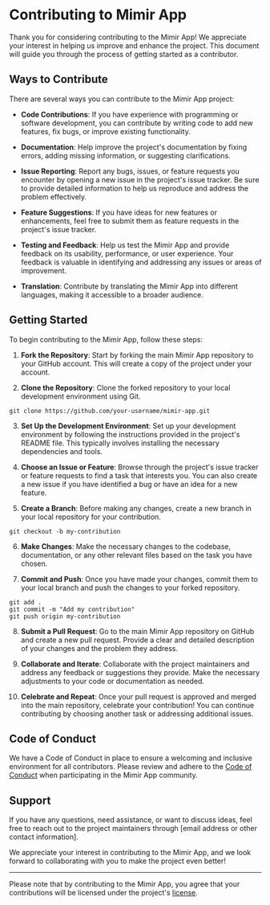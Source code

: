 # Contributing to Mimir App

Thank you for considering contributing to the Mimir App! We appreciate your interest in helping us improve and enhance the project. This document will guide you through the process of getting started as a contributor.

## Ways to Contribute

There are several ways you can contribute to the Mimir App project:

- **Code Contributions**: If you have experience with programming or software development, you can contribute by writing code to add new features, fix bugs, or improve existing functionality.

- **Documentation**: Help improve the project's documentation by fixing errors, adding missing information, or suggesting clarifications.

- **Issue Reporting**: Report any bugs, issues, or feature requests you encounter by opening a new issue in the project's issue tracker. Be sure to provide detailed information to help us reproduce and address the problem effectively.

- **Feature Suggestions**: If you have ideas for new features or enhancements, feel free to submit them as feature requests in the project's issue tracker.

- **Testing and Feedback**: Help us test the Mimir App and provide feedback on its usability, performance, or user experience. Your feedback is valuable in identifying and addressing any issues or areas of improvement.

- **Translation**: Contribute by translating the Mimir App into different languages, making it accessible to a broader audience.

## Getting Started

To begin contributing to the Mimir App, follow these steps:

1. **Fork the Repository**: Start by forking the main Mimir App repository to your GitHub account. This will create a copy of the project under your account.

2. **Clone the Repository**: Clone the forked repository to your local development environment using Git.

```
git clone https://github.com/your-username/mimir-app.git
```

3. **Set Up the Development Environment**: Set up your development environment by following the instructions provided in the project's README file. This typically involves installing the necessary dependencies and tools.

4. **Choose an Issue or Feature**: Browse through the project's issue tracker or feature requests to find a task that interests you. You can also create a new issue if you have identified a bug or have an idea for a new feature.

5. **Create a Branch**: Before making any changes, create a new branch in your local repository for your contribution.

```
git checkout -b my-contribution
```

6. **Make Changes**: Make the necessary changes to the codebase, documentation, or any other relevant files based on the task you have chosen.

7. **Commit and Push**: Once you have made your changes, commit them to your local branch and push the changes to your forked repository.

```
git add .
git commit -m "Add my contribution"
git push origin my-contribution
```

8. **Submit a Pull Request**: Go to the main Mimir App repository on GitHub and create a new pull request. Provide a clear and detailed description of your changes and the problem they address.

9. **Collaborate and Iterate**: Collaborate with the project maintainers and address any feedback or suggestions they provide. Make the necessary adjustments to your code or documentation as needed.

10. **Celebrate and Repeat**: Once your pull request is approved and merged into the main repository, celebrate your contribution! You can continue contributing by choosing another task or addressing additional issues.

## Code of Conduct

We have a Code of Conduct in place to ensure a welcoming and inclusive environment for all contributors. Please review and adhere to the [Code of Conduct](CODE_OF_CONDUCT.md) when participating in the Mimir App community.

## Support

If you have any questions, need assistance, or want to discuss ideas, feel free to reach out to the project maintainers through [email address or other contact information].

We appreciate your interest in contributing to the Mimir App, and we look forward to collaborating with you to make the project even better!

---

Please note that by contributing to the Mimir App, you agree that your contributions will be licensed under the project's [license](LICENSE).
